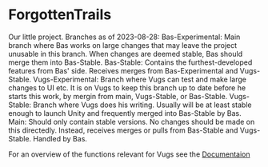 # ForgottenTrails
Our little project.
Branches as of 2023-08-28:
Bas-Experimental: Main branch where Bas works on large changes that may leave the project unusable in this branch. When changes are deemed stable, Bas should merge them into Bas-Stable.
Bas-Stable: Contains the furthest-developed features from Bas' side. Receives merges from Bas-Experimental and Vugs-Stable.
Vugs-Experimental: Branch where Vugs can test and make large changes to UI etc. It is on Vugs to keep this branch up to date before he starts this work, by mergin from main, Vugs-Stable, or Bas-Stable.
Vugs-Stable: Branch where Vugs does his writing. Usually will be at least stable enough to launch Unity and frequently merged into Bas-Stable by Bas.
Main: Should only contain stable versions. No changes should be made on this directedly. Instead, receives merges or pulls from Bas-Stable and Vugs-Stable. Handled by Bas.

For an overview of the functions relevant for Vugs see the [Documentaion](<Ink Functions.md>)